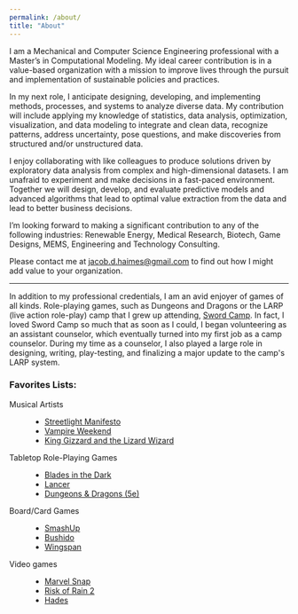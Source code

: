 ```yaml
---
permalink: /about/
title: "About"
---
```

I am a Mechanical and Computer Science Engineering professional with a Master’s in Computational Modeling. My ideal career contribution is in a value-based organization with a mission to improve lives through the pursuit and implementation of sustainable policies and practices. 

In my next role, I anticipate designing, developing, and implementing methods, processes, and systems to analyze diverse data. My contribution will include applying my knowledge of statistics, data analysis, optimization, visualization, and data modeling to integrate and clean data, recognize patterns, address uncertainty, pose questions, and make discoveries from structured and/or unstructured data. 

I enjoy collaborating with like colleagues to produce solutions driven by exploratory data analysis from complex and high-dimensional datasets. I am unafraid to experiment and make decisions in a fast-paced environment. Together we will design, develop, and evaluate predictive models and advanced algorithms that lead to optimal value extraction from the data and lead to better business decisions.

I’m looking forward to making a significant contribution to any of the following industries: Renewable Energy, Medical Research, Biotech, Game Designs, MEMS, Engineering and Technology Consulting.

Please contact me at <jacob.d.haimes@gmail.com> to find out how I might add value to your organization.

---

In addition to my professional credentials, I am an avid enjoyer of games of all kinds. Role-playing games, such as Dungeons and Dragons or the LARP (live action role-play) camp that I grew up attending, [Sword Camp](https://swordcamp.com/). In fact, I loved Sword Camp so much that as soon as I could, I began volunteering as an assistant counselor, which eventually turned into my first job as a camp counselor. During my time as a counselor, I also played a large role in designing, writing, play-testing, and finalizing a major update to the camp's LARP system.

### Favorites Lists:
<dl>
    <dt>Musical Artists</dt>
    <dd>
      <ul>
        <li> <a href="https://www.streetlightmanifesto.com/">Streetlight Manifesto</a> </li>
          <li> <a href="https://www.vampireweekend.com/">Vampire Weekend</a> </li>
        <li> <a href="https://kinggizzardandthelizardwizard.com/">King Gizzard and the Lizard Wizard</a> </li>
      </ul>
    </dd>
    <dt>Tabletop Role-Playing Games</dt>
     <dd>
      <ul>
        <li> <a href="https://bladesinthedark.com/greetings-scoundrel">Blades in the Dark</a> </li>
          <li> <a href="https://massifpress.com/">Lancer</a> </li>
        <li> <a href="https://dnd.wizards.com/">Dungeons & Dragons (5e)</a> </li>
      </ul>
    </dd>
    <dt>Board/Card Games</dt>
     <dd>
      <ul>
        <li> <a href="https://alderacstore.com/smash-up/">SmashUp</a> </li>
          <li> <a href="https://greyfoxgames.com/current-games/bushido/">Bushido</a> </li>
        <li> <a href="https://stonemaiergames.com/games/wingspan/">Wingspan</a> </li>
      </ul>
    </dd>
    <dt>Video games</dt>
     <dd>
      <ul>
        <li> <a href="https://www.marvelsnap.com/">Marvel Snap</a> </li>
          <li> <a href="https://www.riskofrain.com/">Risk of Rain 2</a> </li>
        <li> <a href="https://www.supergiantgames.com/games/hades/">Hades</a> </li>
      </ul>
    </dd>
</dl>

